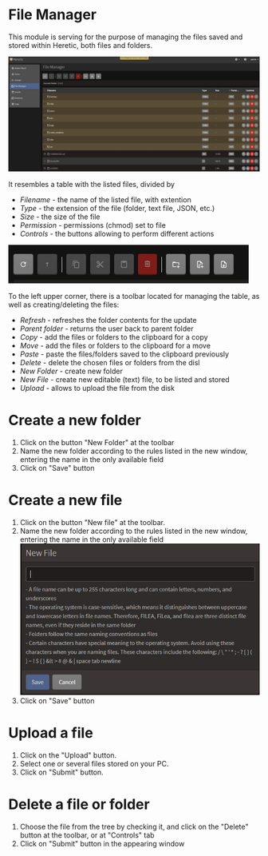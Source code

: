 # File Manager

This module is serving for the purpose of managing the files saved and stored within Heretic, both files and folders.

![File Manager](./images/fileManager.jpg)

It resembles a table with the listed files, divided by

+ *Filename* - the name of the listed file, with extention
+ *Type* - the extension of the file (folder, text file, JSON, etc.)
+ *Size* - the size of the file
+ *Permission* - permissions (chmod) set to file
+ *Controls* - the buttons allowing to perform different actions

![Alt text](./images/filemanagerToolbar.jpg)

To the left upper corner, there is a toolbar located for managing the table, as well as creating/deleting the files:

+ *Refresh* - refreshes the folder contents for the update
+ *Parent folder* - returns the user back to parent folder
+ *Copy* - add the files or folders to the clipboard for a copy
+ *Move* - add the files or folders to the clipboard for a move
+ *Paste* - paste the files/folders saved to the clipboard previously
+ *Delete* - delete the chosen files or folders from the disl
+ *New Folder* - create new folder
+ *New File* - create new editable (text) file, to be listed and stored
+ *Upload* - allows to upload the file from the disk

# Create a new folder

1. Click on the button "New Folder" at the toolbar
2.  Name the new folder according to the rules listed in the new window, entering the name in the only available field
3. Click on "Save" button

# Create a new file

1. Click on the button "New file" at the toolbar.
2. Name the new folder according to the rules listed in the new window, entering the name in the only available field
![New File](./images/newFileCreation.jpg)
1. Click on "Save" button

# Upload a file

1. Click on the "Upload" button.
2. Select one or several files stored on your PC.
3. Click on "Submit" button.

# Delete a file or folder

1. Choose the file from the tree by checking it, and click on the "Delete" button at the toolbar, or at "Controls" tab
2. Click on "Submit" button in the appearing window
